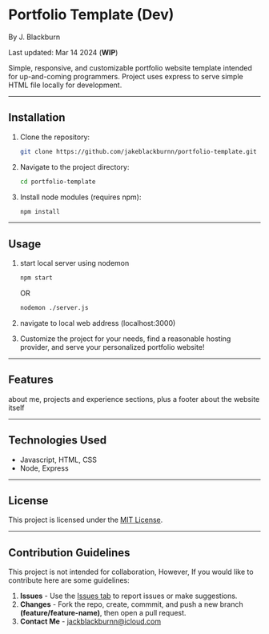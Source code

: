 # Portfolio Template (Dev)

By J. Blackburn 

Last updated: Mar 14 2024 (**WIP**)

Simple, responsive, and customizable portfolio website template intended for up-and-coming programmers. Project uses express to serve simple HTML file locally for development.

---

## Installation

1. Clone the repository:
   ```bash
   git clone https://github.com/jakeblackburnn/portfolio-template.git
   ```
2. Navigate to the project directory:
   ```bash
   cd portfolio-template
   ```
3. Install node modules (requires npm):
    ```bash
    npm install
    ```

---

## Usage

1. start local server using nodemon
    ```bash
    npm start
    ```
    OR
    ```bash
    nodemon ./server.js
    ```
2. navigate to local web address (localhost:3000)

3. Customize the project for your needs, find a reasonable hosting provider, and serve your personalized portfolio website!

---

## Features

about me, projects and experience sections, plus a footer about the website itself

---

## Technologies Used

* Javascript, HTML, CSS
* Node, Express

---

## License

This project is licensed under the [MIT License](LICENSE).

---

## Contribution Guidelines

This project is not intended for collaboration, However, If you would like to contribute here are some guidelines:

1. **Issues** - Use the [Issues tab](https://github.com/jakeblackburnn/portfolio-template/issues) to report issues or make suggestions.
2. **Changes** - Fork the repo, create, commmit, and push a new branch **(feature/feature-name)**, then open a pull request. 
3. **Contact Me** - jackblackburnn@icloud.com




